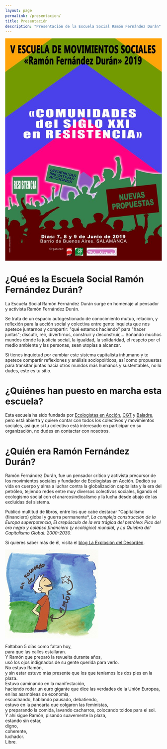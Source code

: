 ```yaml
---
layout: page
permalink: /presentacion/
title: Presentación
description: "Presentación de la Escuela Social Ramón Fernández Durán"
---
```


<img class="figure" src="/images/cartel_escuela_2019.jpg" alt="Cartel Escuela Social 5ª Edición"/>


# ¿Qué es la Escuela Social Ramón Fernández Durán?
La Escuela Social Ramón Fernández Durán surge en homenaje al pensador y activista Ramón Fernández Durán.

Se trata de un espacio autogestionado de conocimiento mutuo, relación, y reflexión para la acción social y colectiva entre gente inquieta que nos apetece juntarnos y compartir: "qué estamos haciendo" para "hacer juntas"; discutir, reír, divertirnos, construir y deconstruir,... Soñando muchos mundos donde la justicia social, la igualdad, la solidaridad, el respeto por el medio ambiente y las personas, sean utopías a alcanzar.

Si tienes inquietud por cambiar este sistema capitalista inhumano y te apetece compartir reflexiones y análisis sociopolíticos, así como propuestas para transitar juntas hacia otros mundos más humanos y sustentables, no lo dudes, este es tu sitio.

# ¿Quiénes han puesto en marcha esta escuela?
Esta escuela ha sido fundada por [Ecologistas en Acción](https://ecologistasenaccion.org/), [CGT](http://cgt.org.es/) y [Baladre](http://coordinacionbaladre.org/), pero está abierta y quiere contar con todos los colectivos y movimientos sociales, así que si tu colectivo está interesado en participar en su organización, no dudes en contactar con nosotros.

# ¿Quién era Ramón Fernández Durán?
Ramón Fernández Durán, fue un pensador crítico y activista precursor de los movimientos sociales y fundador de Ecologistas en Acción.
Dedicó su vida en cuerpo y alma a luchar contra la globalización capitalista y la era del petróleo, tejiendo redes entre muy diversos colectivos sociales, ligando el ecologismo social con el anarcosindicalismo y la lucha desde abajo de las excluidas del sistema.

Publicó multitud de libros, entre los que cabe destacar "Capitalismo (financiero) global y guerra permanente*, *La compleja construcción de la Europa superpotencia*, *El crepúsculo de la era trágica del petróleo: Pico del oro negro y colapso financiero (y ecológico) mundial*, y *La Quiebra del Capitalismo Global: 2000­-2030*.

Si quieres saber más de él, visita el [blog La Explosión del Desorden](https://laexplosiondeldesorden.wordpress.com/).

<img class="figure" src="/images/recuerdo_ramon.jpg" alt="Dibujo de recuerdo de Ramón Fernández Durán"/>

><div style="font-family:Satisfy; font-size:1.5rem">
Faltaban 5 días como faltan hoy,<br/>
para que las calles estallaran.<br/>
Y Ramón que preparó la revuelta durante años,<br/>
usó los ojos indignados de su gente querida para verlo.<br/>
No estuvo Ramón,<br/>
y sin estar estuvo más presente que los que teníamos los dos pies en la plaza.<br/>
Estuvo caminando en la manifestación,<br/>
haciendo rodar un euro gigante que dice las verdades de la Unión Europea,<br/>
en las asambleas de economía,<br/>
escuchando, hablando pausado, debatiendo,<br/>
estuvo en la pancarta que colgaron las feministas,<br/>
y preparando la comida, lavando cacharros, colocando toldos para el sol.<br/>
Y ahí sigue Ramón, pisando suavemente la plaza,<br/>
estando sin estar,<br/>
digno,<br/>
coherente,<br/>
luchador.<br/>
Libre.
